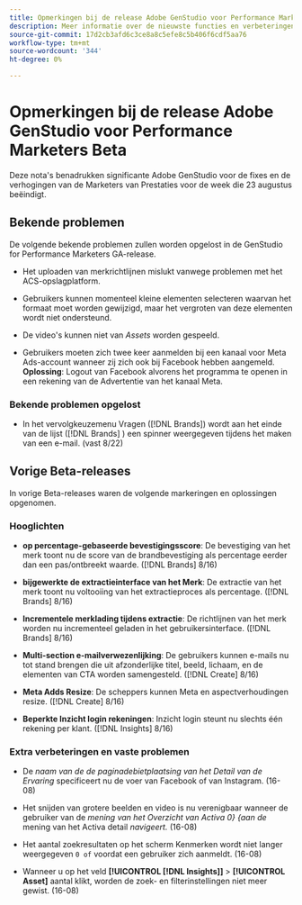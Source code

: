 ```yaml
---
title: Opmerkingen bij de release Adobe GenStudio voor Performance Marketers Beta
description: Meer informatie over de nieuwste functies en verbeteringen in de Adobe GenStudio voor Performance Marketers.
source-git-commit: 17d2cb3afd6c3ce8a8c5efe8c5b406f6cdf5aa76
workflow-type: tm+mt
source-wordcount: '344'
ht-degree: 0%

---
```



# Opmerkingen bij de release Adobe GenStudio voor Performance Marketers Beta

Deze nota&#39;s benadrukken significante Adobe GenStudio voor de fixes en de verhogingen van de Marketers van Prestaties voor de week die 23 augustus beëindigt.

## Bekende problemen

De volgende bekende problemen zullen worden opgelost in de GenStudio for Performance Marketers GA-release.

* Het uploaden van merkrichtlijnen mislukt vanwege problemen met het ACS-opslagplatform. <!-- GS-4369 -->

* Gebruikers kunnen momenteel kleine elementen selecteren waarvan het formaat moet worden gewijzigd, maar het vergroten van deze elementen wordt niet ondersteund. <!-- GS-3131 -->

* De video&#39;s kunnen niet van _Assets_ worden gespeeld. <!-- GS-3846 -->

* Gebruikers moeten zich twee keer aanmelden bij een kanaal voor Meta Ads-account wanneer zij zich ook bij Facebook hebben aangemeld. **Oplossing**: Logout van Facebook alvorens het programma te openen in een rekening van de Advertentie van het kanaal Meta.

### Bekende problemen opgelost

* In het vervolgkeuzemenu Vragen ([!DNL Brands]) wordt aan het einde van de lijst ([!DNL Brands] ) een spinner weergegeven tijdens het maken van een e-mail. (vast 8/22) <!-- GS-4077 -->

## Vorige Beta-releases

In vorige Beta-releases waren de volgende markeringen en oplossingen opgenomen.

### Hooglichten

* **op percentage-gebaseerde bevestigingsscore**: De bevestiging van het merk toont nu de score van de brandbevestiging als percentage eerder dan een pas/ontbreekt waarde. ([!DNL Brands] 8/16)

* **bijgewerkte de extractieinterface van het Merk**: De extractie van het merk toont nu voltooiing van het extractieproces als percentage. ([!DNL Brands] 8/16)

* **Incrementele merklading tijdens extractie**: De richtlijnen van het merk worden nu incrementeel geladen in het gebruikersinterface. ([!DNL Brands] 8/16)

* **Multi-section e-mailverwezenlijking**: De gebruikers kunnen e-mails nu tot stand brengen die uit afzonderlijke titel, beeld, lichaam, en de elementen van CTA worden samengesteld. ([!DNL Create] 8/16)

* **Meta Adds Resize**: De scheppers kunnen Meta en aspectverhoudingen resize. ([!DNL Create] 8/16)

* **Beperkte Inzicht login rekeningen**: Inzicht login steunt nu slechts één rekening per klant. ([!DNL Insights] 8/16)

### Extra verbeteringen en vaste problemen

* De _naam van de de paginadebietplaatsing van het Detail van de Ervaring_ specificeert nu de voer van Facebook of van Instagram. (16-08)

* Het snijden van grotere beelden en video is nu verenigbaar wanneer de gebruiker van de _mening van het Overzicht van Activa 0} {aan de_ mening van het Activa detail _navigeert._ (16-08)

* Het aantal zoekresultaten op het scherm Kenmerken wordt niet langer weergegeven `0 of` voordat een gebruiker zich aanmeldt.  (16-08) <!-- GS- 3665 -->

* Wanneer u op het veld **[!UICONTROL [!DNL Insights]]** > **[!UICONTROL Asset]** aantal klikt, worden de zoek- en filterinstellingen niet meer gewist. (16-08) <!-- GS-3476 -->
